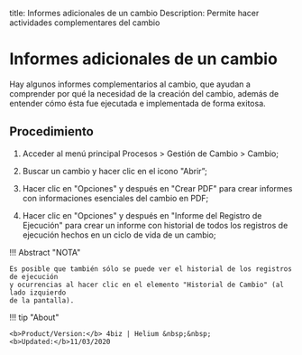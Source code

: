 title: Informes adicionales de un cambio
Description: Permite hacer actividades complementares del cambio
# Informes adicionales de un cambio

Hay algunos informes complementarios al cambio, que ayudan a comprender por qué la necesidad de la creación del cambio, además de entender cómo ésta fue ejecutada e implementada de forma exitosa.

Procedimiento
------------

1.  Acceder al menú principal Procesos \>
    Gestión de Cambio \> Cambio;

2.  Buscar un cambio y hacer clic en el icono "Abrir”;

3.  Hacer clic en "Opciones" y después en "Crear PDF" para crear informes con informaciones
    esenciales del cambio en PDF;

4.  Hacer clic en "Opciones" y después en "Informe del Registro de Ejecución" para crear
    un informe con historial de todos los registros de ejecución hechos en un ciclo de vida
    de un cambio;

!!! Abstract "NOTA"

    Es posible que también sólo se puede ver el historial de los registros de ejecución
    y ocurrencias al hacer clic en el elemento "Historial de Cambio" (al lado izquierdo
    de la pantalla).

!!! tip "About"

    <b>Product/Version:</b> 4biz | Helium &nbsp;&nbsp;
    <b>Updated:</b>11/03/2020
